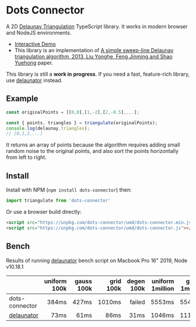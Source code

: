 Dots Connector
===

A 2D [Delaunay Triangulation](https://en.wikipedia.org/wiki/Delaunay_triangulation) TypeScript library.
It works in modern browser and NodeJS environments.

- [Interactive Demo](https://stnguyen.github.io/dots-connector/)
- This library is an implementation of [A simple sweep-line Delaunay triangulation algorithm, 2013, Liu Yonghe, Feng Jinming and Shao Yuehong](http://www.academicpub.org/jao/paperInfo.aspx?paperid=15630) paper.

This library is still a **work in progress**. If you need a fast, feature-rich library, use [delaunator](https://github.com/mapbox/delaunator) instead.

## Example

```js
const originalPoints = [[0,0],[1,-2],[2,-0.5],...];

const { points, triangles } = triangulate(originalPoints);
console.log(delaunay.triangles);
// [0,1,2,...]
```

It returns an array of points because the algorithm requires adding small random noise to the original points, and also sort the points horizontally from left to right.

## Install

Install with NPM (`npm install dots-connector`) then:

```js
import triangulate from 'dots-connector'
```

Or use a browser build directly:

```html
<script src="https://unpkg.com/dots-connector/umd/dots-connector.min.js"></script> <!-- minified build -->
<script src="https://unpkg.com/dots-connector/umd/dots-connector.js"></script> <!-- dev build -->
```

## Bench

Results of running [delaunator](https://github.com/mapbox/delaunator/blob/master/bench.js) bench script on Macbook Pro 16" 2019, Node v10.18.1

|| uniform 100k | gauss 100k | grid 100k | degen 100k | uniform 1million | gauss 1million | grid 1million | degen 1million
:-- | --: | --: | --: | --: | --: | --: | --: | --:
dots-connector | 384ms | 427ms | 1010ms | failed | 5553ms | 5540ms | 11558ms | failed
[delaunator](https://github.com/mapbox/delaunator) | 73ms | 61ms | 86ms | 31ms | 1046ms | 1118ms | 945ms | 428ms